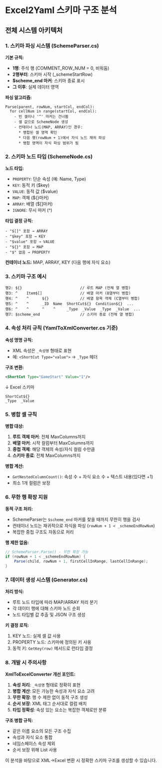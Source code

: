 # Excel2Yaml 스키마 구조 분석

## 전체 시스템 아키텍처

### 1. 스키마 파싱 시스템 (SchemeParser.cs)

**기본 규칙:**
- **1행**: 주석 행 (COMMENT_ROW_NUM = 0, 비워둠)
- **2행부터**: 스키마 시작 (_schemeStartRow)
- **$scheme_end 마커**: 스키마 종료 표시
- **그 이후**: 실제 데이터 영역

**파싱 알고리즘:**
```
Parse(parent, rowNum, startCol, endCol):
  for cellNum in range(startCol, endCol):
    - 빈 셀이나 '^' 마커는 건너뜀
    - 셀 값으로 SchemeNode 생성
    - 컨테이너 노드(MAP, ARRAY)인 경우:
      * 병합된 셀 영역 확인
      * 다음 행(rowNum + 1)에서 자식 노드 재귀 파싱
      * 병합 영역이 자식 파싱 범위가 됨
```

### 2. 스키마 노드 타입 (SchemeNode.cs)

**노드 타입:**
- `PROPERTY`: 단순 속성 (예: Name, Type)
- `KEY`: 동적 키 ($key)
- `VALUE`: 동적 값 ($value)
- `MAP`: 객체 (${}마커)
- `ARRAY`: 배열 ($[]마커)
- `IGNORE`: 무시 마커 (^)

**타입 결정 규칙:**
```
- "$[]" 포함 → ARRAY
- "$key" 포함 → KEY  
- "$value" 포함 → VALUE
- "${}" 포함 → MAP
- "$" 없음 → PROPERTY
```

**컨테이너 노드:** MAP, ARRAY, KEY (다음 행에 자식 요소)

### 3. 스키마 구조 예시

```
행2: ${}                          // 루트 MAP (전체 열 병합)
행3: ^    Item$[]                 // 배열 마커 (B열부터 병합)
행4: ^    ^      ${}              // 배열 항목 객체 (C열부터 병합)
행5: ^    ^      _ID  Name  ShortCut${}  Condition${}  ...
행6: ^    ^      ^    ^     _Type  _Value  _Type  _Value  ...
행7: $scheme_end                  // 스키마 종료 (전체 열 병합)
```

### 4. 속성 처리 규칙 (YamlToXmlConverter.cs 기준)

**속성 명명 규칙:**
- XML 속성은 `_속성명` 형태로 표현
- 예: `<ShortCut Type="value">` → `_Type` 헤더

**구조 변환:**
```xml
<ShortCut Type="GameStart" Value="1"/>
```
↓ Excel 스키마
```
ShortCut${}
_Type  _Value
```

### 5. 병합 셀 규칙

**병합 대상:**
1. **루트 객체 마커**: 전체 MaxColumns까지
2. **배열 마커**: 시작 컬럼부터 MaxColumns까지  
3. **중첩 객체**: 해당 객체의 속성/자식 컬럼 수만큼
4. **스키마 종료**: 전체 MaxColumns까지

**병합 계산:**
- `GetNestedColumnCount()`: 속성 수 + 자식 요소 수 + 텍스트 내용(있다면 +1)
- 최소 1개 컬럼은 보장

### 6. 무한 행 확장 지원

**동적 구조 처리:**
- SchemeParser는 `$scheme_end` 마커를 찾을 때까지 무한히 행을 검사
- 컨테이너 노드는 재귀적으로 자식을 파싱 (`rowNum + 1 < _schemeEndRowNum`)
- 복잡한 중첩 구조도 자동으로 처리

**행 제한 없음:**
```csharp
// SchemeParser.Parse() - 무한 확장 가능
if (rowNum + 1 < _schemeEndRowNum) {
    Parse(child, rowNum + 1, firstCellInRange, lastCellInRange);
}
```

### 7. 데이터 생성 시스템 (Generator.cs)

**처리 방식:**
- 루트 노드 타입에 따라 MAP/ARRAY 처리 분기
- 각 데이터 행에 대해 스키마 노드 순회
- 노드 타입별 값 추출 및 JSON 구조 생성

**키 결정 로직:**
1. KEY 노드: 실제 셀 값 사용
2. PROPERTY 노드: 스키마에 정의된 키 사용
3. 동적 키: `GetKey(row)` 메서드로 런타임 결정

### 8. 개발 시 주의사항

**XmlToExcelConverter 개선 포인트:**
1. **속성 처리**: `_속성명` 형태로 정확히 표현
2. **병합 계산**: 모든 가능한 속성과 자식 요소 고려
3. **무한 확장**: 행 수 제한 없이 동적 구조 생성
4. **순서 보장**: XML 태그 순서대로 컬럼 배치
5. **타입 정확성**: 속성 있는 요소는 복잡한 객체로만 분류

**구조 병합 규칙:**
- 같은 이름 요소의 모든 구조 수집
- 속성과 자식 요소 통합
- 네임스페이스 속성 제외
- 순서 보장 위해 List 사용

이 분석을 바탕으로 XML→Excel 변환 시 정확한 스키마 구조를 생성할 수 있습니다.